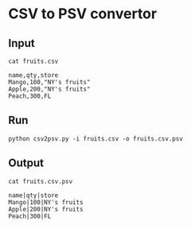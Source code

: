 # CSV to PSV convertor

## Input
```
cat fruits.csv

name,qty,store
Mango,100,"NY's fruits"
Apple,200,"NY's fruits"
Peach,300,FL
```

## Run

```
python csv2psv.py -i fruits.csv -o fruits.csv.psv
```


## Output

```
cat fruits.csv.psv 

name|qty|store
Mango|100|NY's fruits
Apple|200|NY's fruits
Peach|300|FL
```
